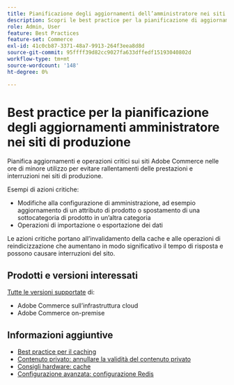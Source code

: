 ```yaml
---
title: Pianificazione degli aggiornamenti dell’amministratore nei siti di produzione
description: Scopri le best practice per la pianificazione di aggiornamenti critici per Adobe Commerce al fine di evitare rallentamenti delle prestazioni e interruzioni.
role: Admin, User
feature: Best Practices
feature-set: Commerce
exl-id: 41c0cb87-3371-48a7-9913-264f3eea8d8d
source-git-commit: 95ffff39d82cc9027fa633dffedf15193040802d
workflow-type: tm+mt
source-wordcount: '148'
ht-degree: 0%

---
```


# Best practice per la pianificazione degli aggiornamenti amministratore nei siti di produzione

Pianifica aggiornamenti e operazioni critici sui siti Adobe Commerce nelle ore di minore utilizzo per evitare rallentamenti delle prestazioni e interruzioni nei siti di produzione.

Esempi di azioni critiche:

- Modifiche alla configurazione di amministrazione, ad esempio aggiornamento di un attributo di prodotto o spostamento di una sottocategoria di prodotto in un’altra categoria
- Operazioni di importazione o esportazione dei dati

Le azioni critiche portano all’invalidamento della cache e alle operazioni di reindicizzazione che aumentano in modo significativo il tempo di risposta e possono causare interruzioni del sito.

## Prodotti e versioni interessati

[Tutte le versioni supportate](../../../release/versions.md) di:

- Adobe Commerce sull’infrastruttura cloud
- Adobe Commerce on-premise

## Informazioni aggiuntive

- [Best practice per il caching](https://docs.magento.com/user-guide/system/cache-management.html#best-practices-for-caching)
- [Contenuto privato: annullare la validità del contenuto privato](https://developer.adobe.com/commerce/php/development/cache/page/private-content/#invalidate-private-content)
- [Consigli hardware: cache](../../../performance/hardware.md#caches)
- [Configurazione avanzata: configurazione Redis](../../../performance/advanced-setup.md#set-up-redis)
